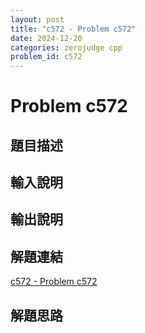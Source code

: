 ```yaml
---
layout: post
title: "c572 - Problem c572"
date: 2024-12-20
categories: zerojudge cpp
problem_id: c572
---
```


# Problem c572

## 題目描述



## 輸入說明



## 輸出說明



## 解題連結

[c572 - Problem c572](https://zerojudge.tw/ShowProblem?problemid=c572)

## 解題思路

